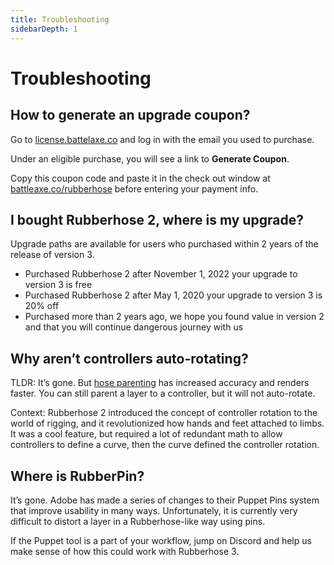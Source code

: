 ```yaml
---
title: Troubleshooting
sidebarDepth: 1
---
```


# Troubleshooting 

## How to generate an upgrade coupon?

Go to [license.battelaxe.co](https://license.battleaxe.co/) and log in with the email you used to purchase.

<Screenshot
    url="/rubberhose3/upgrade-login.png"
    alt="License login"
    outline
    round
    center />

Under an eligible purchase, you will see a link to **Generate Coupon**.

<Screenshot
    url="/rubberhose3/upgrade-generate.png"
    alt="Generate coupon"
    outline
    round
    center />

Copy this coupon code and paste it in the check out window at [battleaxe.co/rubberhose](https://www.battleaxe.co/rubberhose) before entering your payment info.

<Screenshot
    url="/rubberhose3/upgrade-checkout.png"
    alt="Checkout"
    outline
    round
    center />


## I bought Rubberhose 2, where is my upgrade?

Upgrade paths are available for users who purchased within 2 years of the release of version 3. 

 - Purchased Rubberhose 2 after November 1, 2022 your upgrade to version 3 is free
 - Purchased Rubberhose 2 after May 1, 2020 your upgrade to version 3 is 20% off
 - Purchased more than 2 years ago, we hope you found value in version 2 and that you will continue dangerous journey with us



## Why aren’t controllers auto-rotating?

TLDR: It’s gone. But [hose parenting](./manage.html#parent-to-hose) has increased accuracy and renders faster. You can still parent a layer to a controller, but it will not auto-rotate.

Context: Rubberhose 2 introduced the concept of controller rotation to the world of rigging, and it revolutionized how hands and feet attached to limbs. It was a cool feature, but required a lot of redundant math to allow controllers to define a curve, then the curve defined the controller rotation.

## Where is RubberPin?

It’s gone. Adobe has made a series of changes to their Puppet Pins system that improve usability in many ways. Unfortunately, it is currently very difficult to distort a layer in a Rubberhose-like way using pins.

If the Puppet tool is a part of your workflow, jump on Discord and help us make sense of how this could work with Rubberhose 3.  

